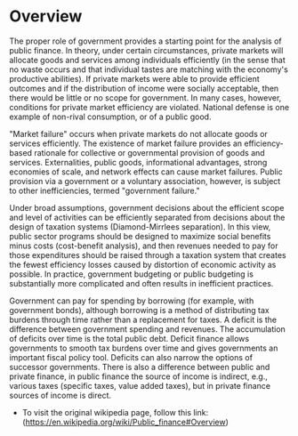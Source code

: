 # Overview

The proper role of government provides a starting point for the analysis of public finance. In theory, under certain circumstances, private markets will allocate goods and services among individuals efficiently (in the sense that no waste occurs and that individual tastes are matching with the economy's productive abilities). If private markets were able to provide efficient outcomes and if the distribution of income were socially acceptable, then there would be little or no scope for government. In many cases, however, conditions for private market efficiency are violated. 
    National defense is one example of non-rival consumption, or of a public good.

"Market failure" occurs when private markets do not allocate goods or services efficiently. The existence of market failure provides an efficiency-based rationale for collective or governmental provision of goods and services. Externalities, public goods, informational advantages, strong economies of scale, and network effects can cause market failures. Public provision via a government or a voluntary association, however, is subject to other inefficiencies, termed "government failure."

Under broad assumptions, government decisions about the efficient scope and level of activities can be efficiently separated from decisions about the design of taxation systems (Diamond-Mirrlees separation). In this view, public sector programs should be designed to maximize social benefits minus costs (cost-benefit analysis), and then revenues needed to pay for those expenditures should be raised through a taxation system that creates the fewest efficiency losses caused by distortion of economic activity as possible. In practice, government budgeting or public budgeting is substantially more complicated and often results in inefficient practices.

Government can pay for spending by borrowing (for example, with government bonds), although borrowing is a method of distributing tax burdens through time rather than a replacement for taxes. A deficit is the difference between government spending and revenues. The accumulation of deficits over time is the total public debt. Deficit finance allows governments to smooth tax burdens over time and gives governments an important fiscal policy tool. Deficits can also narrow the options of successor governments. There is also a difference between public and private finance, in public finance the source of income is indirect, e.g., various taxes (specific taxes, value added taxes), but in private finance sources of income is direct.

- To visit the original wikipedia page, follow this link: (https://en.wikipedia.org/wiki/Public_finance#Overview)
